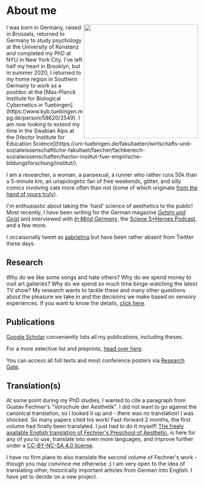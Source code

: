 # About me

<img src="https://aenneb.github.io/files/Aenne_2021.jpg" width="300" align="right" padding="10px"> 
I was born in Germany, raised in Brussels, returned to Germany to study psychology at the University of Konstanz and completed my PhD at NYU in New York City. I've left half my heart in Brooklyn, but in summer 2020, I returned to my home region in Southern Germany to work as a postdoc at the [Max-Planck Institute for Biological Cybernetics in Tuebingen](https://www.kyb.tuebingen.mpg.de/person/58620/2549). I am now looking to extend my time in the Swabian Alps at the [Hector Institute for Education Science](https://uni-tuebingen.de/fakultaeten/wirtschafts-und-sozialwissenschaftliche-fakultaet/faecher/fachbereich-sozialwissenschaften/hector-institut-fuer-empirische-bildungsforschung/institut/).

I am a researcher, a woman, a pansexual, a runner who rather runs 50k than a 5-minute km, an unapologetic fan of free weekends, glitter, and silly comics involving cats more often than not (some of which originate [from the hand of yours truly](https://aenneb.github.io/art/)). 

I'm enthusiastic about taking the 'hard' science of aesthetics to the public! Most recently, I have been writing for the German magazine [*Gehirn und Geist*](https://www.spektrum.de/magazin/neuroaesthetik-das-geheimnis-der-schoenheit/1658104) and interviewed with [*In Mind Germany*](https://www.google.com/url?sa=t&rct=j&q=&esrc=s&source=web&cd=&cad=rja&uact=8&ved=2ahUKEwjx66OQ0YaAAxX6aqQEHfzJDdoQtwJ6BAgNEAI&url=https%3A%2F%2Fwww.youtube.com%2Fwatch%3Fv%3DdX6FgJtssXk&usg=AOvVaw3EsktMgY0n2zRo9V61ofmb&opi=89978449), the [Sciene S*Heroes Podcast](https://sciencesheroes.letscast.fm/episode/was-finden-wir-schoen-und-warum-das-feld-der-empirischen-aesthetik), and a few more. 

I occaisonally tweet as [aabrielma](https://twitter.com/aabrielma) but have been rather absent from Twitter these days.

## Research

Why do we like some songs and hate others? Why do we spend money to visit art galleries? Why do we spend so much time binge-watching the latest TV show? My research wants to tackle these and many other questions about the pleasure we take in and the decisions we make based on sensory experiences. If you want to know the details, [click here](https://aenneb.github.io/research/).


## Publications

[Google Scholar](https://scholar.google.com/citations?hl=en&user=25GQc0YAAAAJ) conveniently lists all my publications, including theses.

For a more selective list and preprints, [head over here](https://aenneb.github.io/publications/).

You can access all full texts and most conference posters via [Research Gate](https://www.researchgate.net/profile/Aenne_Brielmann).


## Translation(s)

At some point during my PhD studies, I wanted to cite a paragraph from Gustav Fechner's "Vorschule der Aesthetik". I did not want to go against the canonical translation, so I looked it up and - there was no translation! I was shocked. So many papers cited his work! Fast-forward 2 months, the first volume had finally been translated. I just had to do it myself! <a href="files/Preshool of aesthetics by Aenne A Brielmann.pdf" target="_blank">The freely available English translation of Fechner's Preschool of Aesthetic.</a> is here for any of you to use, translate into even more languages, and improve further under a [CC-BY-NC-SA 4.0 license](https://creativecommons.org/licenses/by-nc-sa/4.0/).

I have no firm plans to also translate the second volume of Fechner's work - though you may convince me otherwise ;) I am very open to the idea of translating other, historically important articles from German into English. I have yet to decide on a new project.

